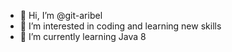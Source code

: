 - 👋 Hi, I’m @git-aribel
- 👀 I’m interested in coding and learning new skills
- 🌱 I’m currently learning Java 8

<!---
git-aribel/git-aribel is a ✨ special ✨ repository because its `README.md` (this file) appears on your GitHub profile.
You can click the Preview link to take a look at your changes.
--->
